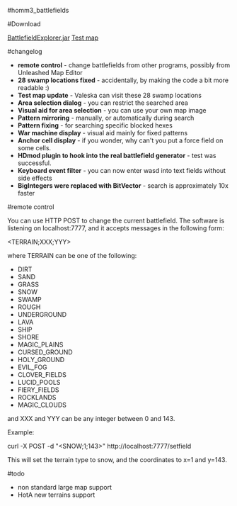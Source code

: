 #homm3_battlefields

#Download

[BattlefieldExplorer.jar](https://github.com/jtakacs/homm3_battlefields/blob/master/dist/BattlefieldExplorer.jar)
[Test map](https://github.com/jtakacs/homm3_battlefields/blob/master/resources/test_map/battlefield_explorer.h3m)

#changelog

* **remote control** - change battlefields from other programs, possibly from Unleashed Map Editor
* **28 swamp locations fixed** - accidentally, by making the code a bit more readable :)
* **Test map update** - Valeska can visit these 28 swamp locations
* **Area selection dialog** - you can restrict the searched area
* **Visual aid for area selection** - you can use your own map image
* **Pattern mirroring** - manually, or automatically during search
* **Pattern fixing** - for searching specific blocked hexes
* **War machine display** - visual aid mainly for fixed patterns
* **Anchor cell display** - if you wonder, why can't you put a force field on some cells.
* **HDmod plugin to hook into the real battlefield generator** - test was successful.
* **Keyboard event filter** - you can now enter wasd into text fields without side effects
* **BigIntegers were replaced with BitVector** - search is approximately 10x faster

#remote control

You can use HTTP POST to change the current battlefield. The software is listening on localhost:7777, and it accepts messages in the following form:

&lt;TERRAIN;XXX;YYY&gt;

where TERRAIN can be one of the following:
*  DIRT
*  SAND
*  GRASS
*  SNOW
*  SWAMP
*  ROUGH
*  UNDERGROUND
*  LAVA
*  SHIP
*  SHORE
*  MAGIC_PLAINS
*  CURSED_GROUND
*  HOLY_GROUND
*  EVIL_FOG
*  CLOVER_FIELDS
*  LUCID_POOLS
*  FIERY_FIELDS
*  ROCKLANDS
*  MAGIC_CLOUDS

and XXX and YYY can be any integer between 0 and 143.

Example:

curl -X POST -d "<SNOW;1;143>" http://localhost:7777/setfield

This will set the terrain type to snow, and the coordinates to x=1 and y=143.



#todo

* non standard large map support
* HotA new terrains support
